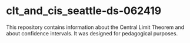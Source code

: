 # clt_and_cis_seattle-ds-062419

This repository contains information about the Central Limit Theorem and about confidence intervals. It was designed for pedagogical purposes.

